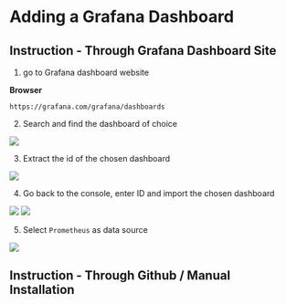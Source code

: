 # Adding a Grafana Dashboard

## Instruction - Through Grafana Dashboard Site

1. go to Grafana dashboard website

**Browser**
```
https://grafana.com/grafana/dashboards
```

2. Search and find the dashboard of choice

<img src="https://user-images.githubusercontent.com/6856382/222971066-7cf77f27-3fb8-4d32-8907-d6095d606237.png">

3. Extract the id of the chosen dashboard

<img src="https://user-images.githubusercontent.com/6856382/222971158-5f15d91b-ae8e-47bb-9945-41434860e62d.png">

4. Go back to the console, enter ID and import the chosen dashboard

<img src="https://user-images.githubusercontent.com/6856382/222971352-6778e993-e7e8-4d5b-94bb-3258b21b11e7.png">

<img src="https://user-images.githubusercontent.com/6856382/222974365-d956b02a-022b-4f56-87bf-28e87468172d.png">

5. Select `Prometheus` as data source

<img src="https://user-images.githubusercontent.com/6856382/222974460-3e845c83-4607-49d9-9a58-695572006afb.png">


## Instruction - Through Github / Manual Installation

